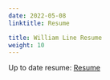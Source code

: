 ```yaml
---
date: 2022-05-08
linktitle: Resume

title: William Line Resume
weight: 10
---
```


Up to date resume: [Resume](https://docs.google.com/document/d/1X1upj4APnDcUj_JR5nn2H8xXtS8Q7z2M/edit?usp=sharing&ouid=110867123931432751194&rtpof=true&sd=true)

